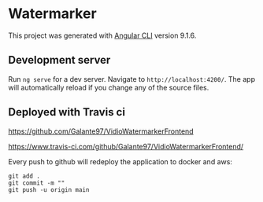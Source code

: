 # Watermarker

This project was generated with [Angular CLI](https://github.com/angular/angular-cli) version 9.1.6.

## Development server

Run `ng serve` for a dev server. Navigate to `http://localhost:4200/`. The app will automatically reload if you change any of the source files.

## Deployed with Travis ci

https://github.com/Galante97/VidioWatermarkerFrontend

https://www.travis-ci.com/github/Galante97/VidioWatermarkerFrontend/

Every push to github will redeploy the application to docker and aws:
```
git add .
git commit -m ""
git push -u origin main
```